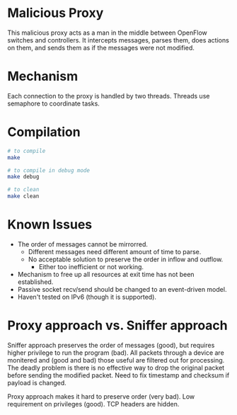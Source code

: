 Malicious Proxy
===============

This malicious proxy acts as a man in the middle between OpenFlow switches and controllers. It intercepts messages, parses them, does actions on them, and sends them as if the messages were not modified.

# Mechanism

Each connection to the proxy is handled by two threads. Threads use semaphore to coordinate tasks.

# Compilation

```bash
# to compile
make

# to compile in debug mode
make debug

# to clean
make clean
```

# Known Issues

 * The order of messages cannot be mirrorred.
 	 * Different messages need different amount of time to parse.
 	 * No acceptable solution to preserve the order in inflow and outflow.
 		 * Either too inefficient or not working.
 * Mechanism to free up all resources at exit time has not been established.
 * Passive socket recv/send should be changed to an event-driven model.
 * Haven't tested on IPv6 (though it is supported).

# Proxy approach vs. Sniffer approach

Sniffer approach preserves the order of messages (good), but requires higher privilege to run the program (bad). All packets through a device are monitered and (good and bad) those useful are filtered out for processing. The deadly problem is there is no effective way to drop the original packet before sending the modified packet. Need to fix timestamp and checksum if payload is changed.

Proxy approach makes it hard to preserve order (very bad). Low requirement on privileges (good). TCP headers are hidden.

